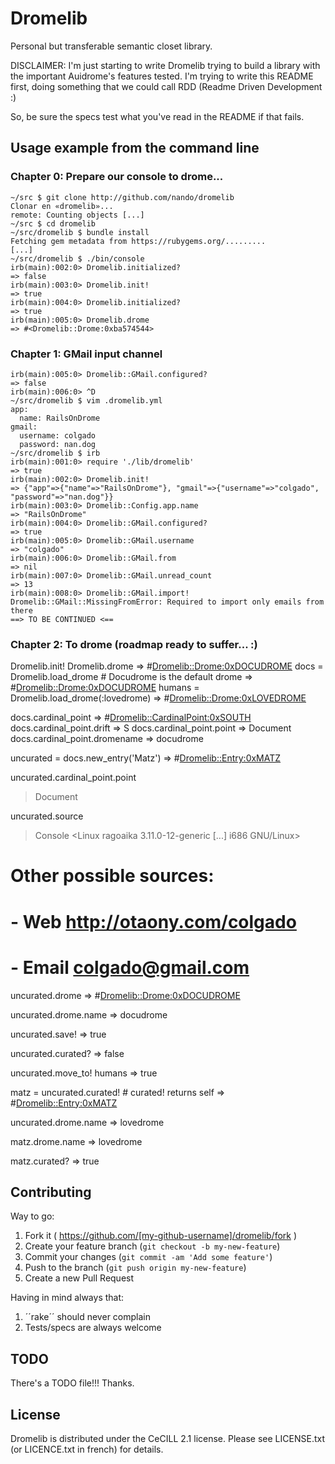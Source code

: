 # Dromelib

Personal but transferable semantic closet library.

DISCLAIMER: I'm just starting to write Dromelib trying to build a library
with the important Auidrome's features tested. I'm trying to write this
README first, doing something that we could call RDD (Readme Driven
Development :)

So, be sure the specs test what you've read in the README if that fails.

## Usage example from the command line

### Chapter 0: Prepare our console to drome...

    ~/src $ git clone http://github.com/nando/dromelib
    Clonar en «dromelib»...
    remote: Counting objects [...]
    ~/src $ cd dromelib
    ~/src/dromelib $ bundle install
    Fetching gem metadata from https://rubygems.org/.........
    [...]
    ~/src/dromelib $ ./bin/console
    irb(main):002:0> Dromelib.initialized?
    => false
    irb(main):003:0> Dromelib.init!
    => true
    irb(main):004:0> Dromelib.initialized?
    => true
    irb(main):005:0> Dromelib.drome
    => #<Dromelib::Drome:0xba574544>

### Chapter 1: GMail input channel

    irb(main):005:0> Dromelib::GMail.configured?
    => false
    irb(main):006:0> ^D
    ~/src/dromelib $ vim .dromelib.yml
    app:
      name: RailsOnDrome
    gmail:
      username: colgado
      password: nan.dog
    ~/src/dromelib $ irb
    irb(main):001:0> require './lib/dromelib'
    => true
    irb(main):002:0> Dromelib.init!
    => {"app"=>{"name"=>"RailsOnDrome"}, "gmail"=>{"username"=>"colgado", "password"=>"nan.dog"}}
    irb(main):003:0> Dromelib::Config.app.name
    => "RailsOnDrome"
    irb(main):004:0> Dromelib::GMail.configured?
    => true
    irb(main):005:0> Dromelib::GMail.username
    => "colgado"
    irb(main):006:0> Dromelib::GMail.from
    => nil
    irb(main):007:0> Dromelib::GMail.unread_count
    => 13
    irb(main):008:0> Dromelib::GMail.import!
    Dromelib::GMail::MissingFromError: Required to import only emails from there
    ==> TO BE CONTINUED <==

### Chapter 2: To drome (roadmap ready to suffer... :)

Dromelib.init!
Dromelib.drome
=> #<Dromelib::Drome:0xDOCUDROME>
docs = Dromelib.load_drome # Docudrome is the default drome
=> #<Dromelib::Drome:0xDOCUDROME>
humans = Dromelib.load_drome(:lovedrome)
=> #<Dromelib::Drome:0xLOVEDROME>

docs.cardinal_point
=> #<Dromelib::CardinalPoint:0xSOUTH>
docs.cardinal_point.drift
=> S
docs.cardinal_point.point
=> Document
docs.cardinal_point.dromename
=> docudrome

uncurated = docs.new_entry('Matz')
=> #<Dromelib::Entry:0xMATZ>

uncurated.cardinal_point.point
> Document

uncurated.source
> Console <Linux ragoaika 3.11.0-12-generic [...] i686 GNU/Linux> 
# Other possible sources:
# - Web <http://otaony.com/colgado>
# - Email <colgado@gmail.com>

uncurated.drome
=> #<Dromelib::Drome:0xDOCUDROME>

uncurated.drome.name
=> docudrome

uncurated.save!
=> true

uncurated.curated?
=> false

uncurated.move_to! humans
=> true

matz = uncurated.curated! # curated! returns self
=> #<Dromelib::Entry:0xMATZ>

uncurated.drome.name
=> lovedrome

matz.drome.name
=> lovedrome

matz.curated?
=> true

## Contributing

Way to go:

1. Fork it ( https://github.com/[my-github-username]/dromelib/fork )
2. Create your feature branch (`git checkout -b my-new-feature`)
3. Commit your changes (`git commit -am 'Add some feature'`)
4. Push to the branch (`git push origin my-new-feature`)
5. Create a new Pull Request

Having in mind always that:

1. ´´rake´´ should never complain
2. Tests/specs are always welcome

## TODO

There's a TODO file!!! Thanks.

## License

Dromelib is distributed under the CeCILL 2.1 license. Please see LICENSE.txt (or LICENCE.txt in french) for details.
